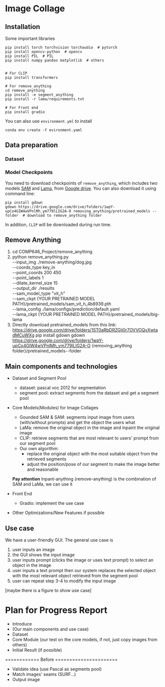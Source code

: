 # Image Collage

## Installation

Some important libraries

```shell
pip install torch torchvision torchaudio  # pytorch
pip install opencv-python  # opencv
pip install PIL  # PIL
pip install numpy pandas matplotlib  # others


# For CLIP 
pip install transformers

# For remove_anything
cd remove_anything
pip install -e segment_anything
pip install -r lama/requirements.txt

# For Front end
pip install gradio

```

You can also use `environment.yml` to install
```shell
conda env create -f evironment.yaml
```

## Data preparation

### Dataset

### Model Checkpoints

You need to download checkpoints of `remove_anything`, which includes two models [SAM](https://github.com/facebookresearch/segment-anything) and [Lama](https://github.com/advimman/lama), from [Google drive](https://drive.google.com/drive/folders/1ST0aRbDRZGli0r7OVVOQvXwtadMCuWXg). You can also download it using command line:

```shell
pip install gdown
gdown https://drive.google.com/drive/folders/1wpY-upCo4GIW4wVPnlMh_ym779lLIG2A-O removing_anything/pretrained_models --folder  # download to remove_anything folder
```

In addition, `CLIP` will be downloaded during run time.

## Remove Anything
1. cd COMP646_Project/remove_anything
2. python remove_anything.py \
    --input_img ./remove-anything/dog.jpg \
    --coords_type key_in \
    --point_coords 200 450 \
    --point_labels 1 \
    --dilate_kernel_size 15 \
    --output_dir ./results \
    --sam_model_type "vit_h" \
    --sam_ckpt {YOUR PRETRAINED MODEL PATH}/pretrained_models/sam_vit_h_4b8939.pth \
    --lama_config ./lama/configs/prediction/default.yaml \
    --lama_ckpt {YOUR PRETRAINED MODEL PATH}/pretrained_models/big-lama
3. Directly download pretrained_models from this link: https://drive.google.com/drive/folders/1ST0aRbDRZGli0r7OVVOQvXwtadMCuWXg
pip install gdown
gdown https://drive.google.com/drive/folders/1wpY-upCo4GIW4wVPnlMh_ym779lLIG2A-O {removing_anything folder}/pretrained_models--folder




## Main components and technologies

* Dataset and Segment Pool
  * dataset: pascal voc 2012 for segmentation
  * segment pool: extract segments from the dataset and get a segment pool
* Core Models(Modules) for Image Collages
  * Gounded SAM & SAM: segments input image from users (with/without prompts) and get the object the users what
  * LaMa: remove the original object in the image and inpaint the original image
  * CLIP: retrieve segments that are most relevant to users' prompt from our segment pool
  * Our own algorithm:
    * replace the original object with the most suitable object from the retrieved segments
    * adjust the position/pose of our segment to make the image better and reasonable
  
  **Pay attention** Inpant-anything (remove-anything) is the combination of SAM and LaMa, we can use it
* Front End
  * Gradio: implement the use case
* Other Optimizations/New Features if possible



## Use case

We have a user-friendly GUI. The general use case is 
1. user inputs an image
2. the GUI shows the input image
3. user inputs prompt (clicks the image or uses text prompt) to select an object in the image
4. user inputs a text prompt then our system replaces the selected object with the most relevant object retrieved from the segment pool
5. user can repeat step 3-4 to modify the input image 

[maybe there is a figure to show use case]


# Plan for Progress Report

* Introduce
* (Our main components and use case)
* Dataset
* Core Module (our test on the core models, if not, just copy images from others)
* Initial Result (if possible)

============ Before ======================
* Validate idea (use Pascal as segments pool)
* Match images' seams (SURF...)
* Output image
